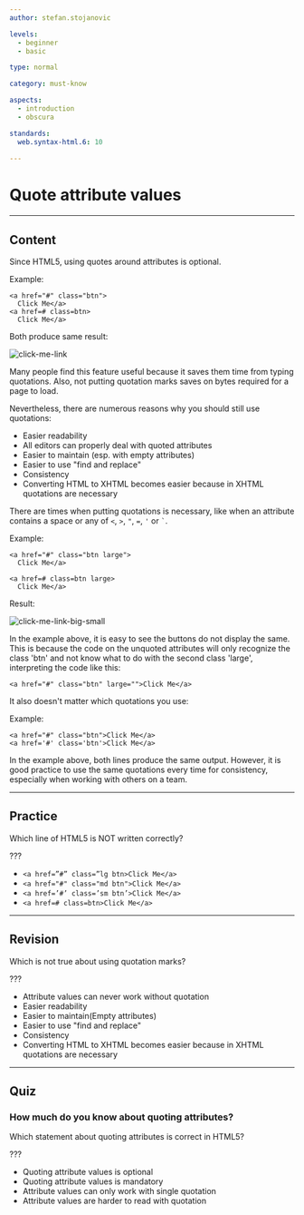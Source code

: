 ```yaml
---
author: stefan.stojanovic

levels:
  - beginner
  - basic

type: normal

category: must-know

aspects:
  - introduction
  - obscura

standards:
  web.syntax-html.6: 10
  
---
```

# Quote attribute values
---
## Content

Since HTML5, using quotes around attributes is optional.

Example:
```
<a href="#" class="btn">
  Click Me</a>
<a href=# class=btn>
  Click Me</a>
```
Both produce same result:

![click-me-link](%3Csvg%20xmlns%3D%22http%3A%2F%2Fwww.w3.org%2F2000%2Fsvg%22%20width%3D%22320%22%20height%3D%22111%22%3E%3Cg%20fill%3D%22none%22%20fill-rule%3D%22evenodd%22%3E%3Crect%20width%3D%22320%22%20height%3D%22111%22%20fill%3D%22%23FFF%22%20rx%3D%229%22%2F%3E%3Crect%20width%3D%22114%22%20height%3D%2229%22%20x%3D%2221%22%20y%3D%2221%22%20fill%3D%22%23F069A6%22%20stroke%3D%22%23BC5184%22%20stroke-width%3D%222%22%20rx%3D%228%22%2F%3E%3Ctext%20fill%3D%22%23FFF%22%20font-family%3D%22Arial-BoldMT%2C%20Arial%22%20font-size%3D%2218%22%20font-weight%3D%22bold%22%3E%3Ctspan%20x%3D%2241%22%20y%3D%2242%22%3EClick%20Me%3C%2Ftspan%3E%3C%2Ftext%3E%3Crect%20width%3D%22114%22%20height%3D%2229%22%20x%3D%2221%22%20y%3D%2261%22%20fill%3D%22%23F069A6%22%20stroke%3D%22%23BC5184%22%20stroke-width%3D%222%22%20rx%3D%228%22%2F%3E%3Ctext%20fill%3D%22%23FFF%22%20font-family%3D%22Arial-BoldMT%2C%20Arial%22%20font-size%3D%2218%22%20font-weight%3D%22bold%22%3E%3Ctspan%20x%3D%2241%22%20y%3D%2282%22%3EClick%20Me%3C%2Ftspan%3E%3C%2Ftext%3E%3C%2Fg%3E%3C%2Fsvg%3E)

Many people find this feature useful because it saves them time from typing quotations. Also, not putting quotation marks saves on bytes required for a page to load.

Nevertheless, there are numerous reasons why you should still use quotations:

- Easier readability
- All editors can properly deal with quoted attributes
- Easier to maintain (esp. with empty attributes)
- Easier to use "find and replace"
- Consistency
- Converting HTML to XHTML becomes easier because in XHTML quotations are necessary

There are times when putting quotations is necessary, like when an attribute contains a space or any of `<`, `>`, `"`, `=`, `'` or `` ` ``.

Example:
```
<a href="#" class="btn large">
  Click Me</a>

<a href=# class=btn large>
  Click Me</a>
```
Result:

![click-me-link-big-small](%3Csvg%20xmlns%3D%22http%3A%2F%2Fwww.w3.org%2F2000%2Fsvg%22%20width%3D%22320%22%20height%3D%22121%22%3E%3Cg%20fill%3D%22none%22%20fill-rule%3D%22evenodd%22%3E%3Crect%20width%3D%22320%22%20height%3D%22121%22%20fill%3D%22%23FFF%22%20rx%3D%229%22%2F%3E%3Crect%20width%3D%22114%22%20height%3D%2229%22%20x%3D%2221%22%20y%3D%2231%22%20fill%3D%22%23F069A6%22%20stroke%3D%22%23BC5184%22%20stroke-width%3D%222%22%20rx%3D%228%22%2F%3E%3Ctext%20fill%3D%22%23FFF%22%20font-family%3D%22Arial-BoldMT%2C%20Arial%22%20font-size%3D%2218%22%20font-weight%3D%22bold%22%3E%3Ctspan%20x%3D%2241%22%20y%3D%2252%22%3EClick%20Me%3C%2Ftspan%3E%3C%2Ftext%3E%3Crect%20width%3D%22152%22%20height%3D%2239%22%20x%3D%2221%22%20y%3D%2221%22%20fill%3D%22%23F069A6%22%20stroke%3D%22%23BC5184%22%20stroke-width%3D%222%22%20rx%3D%228%22%2F%3E%3Crect%20width%3D%22114%22%20height%3D%2229%22%20x%3D%2221%22%20y%3D%2271%22%20fill%3D%22%23F069A6%22%20stroke%3D%22%23BC5184%22%20stroke-width%3D%222%22%20rx%3D%228%22%2F%3E%3Ctext%20fill%3D%22%23FFF%22%20font-family%3D%22Arial-BoldMT%2C%20Arial%22%20font-size%3D%2218%22%20font-weight%3D%22bold%22%3E%3Ctspan%20x%3D%2241%22%20y%3D%2292%22%3EClick%20Me%3C%2Ftspan%3E%3C%2Ftext%3E%3Ctext%20fill%3D%22%23FFF%22%20font-family%3D%22Arial-BoldMT%2C%20Arial%22%20font-size%3D%2224%22%20font-weight%3D%22bold%22%3E%3Ctspan%20x%3D%2248%22%20y%3D%2249%22%3EClick%20Me%3C%2Ftspan%3E%3C%2Ftext%3E%3C%2Fg%3E%3C%2Fsvg%3E)

In the example above, it is easy to see the buttons do not display the same. This is because the code on the unquoted attributes will only recognize the class 'btn' and not know what to do with the second class 'large', interpreting the code like this: 
```
<a href="#" class="btn" large="">Click Me</a>
```

It also doesn't matter which quotations you use:

Example:
```
<a href="#" class="btn">Click Me</a>
<a href='#' class='btn'>Click Me</a>
```
In the example above, both lines produce the same output. However, it is good practice to use the same quotations every time for consistency, especially when working with others on a team.

---
## Practice

Which line of HTML5 is NOT written correctly?

???

* `<a href=”#” class=”lg btn>Click Me</a>`
* `<a href="#" class="md btn">Click Me</a>`
* `<a href=’#’ class=’sm btn’>Click Me</a>`
* `<a href=# class=btn>Click Me</a>`

---
## Revision

Which is not true about using quotation marks?

???

* Attribute values can never work without quotation
* Easier readability
* Easier to maintain(Empty attributes)
* Easier to use "find and replace"
* Consistency
* Converting HTML to XHTML becomes easier because in XHTML quotations are necessary

___
## Quiz

### How much do you know about quoting attributes?

Which statement about quoting attributes is correct in HTML5?

???

 * Quoting attribute values is optional
 * Quoting attribute values is mandatory
 * Attribute values can only work with single quotation
 * Attribute values are harder to read with quotation

